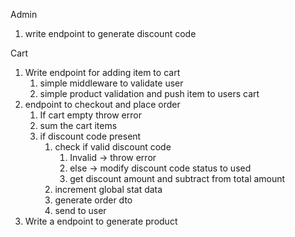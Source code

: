 Admin

1. write endpoint to generate discount code

Cart

1. Write endpoint for adding item to cart
   1. simple middleware to validate user
   2. simple product validation and push item to users cart
2. endpoint to checkout and place order
   1. If cart empty throw error
   2. sum the cart items
   3. if discount code present
      1. check if valid discount code
         1. Invalid -> throw error
         2. else -> modify discount code status to used
         3. get discount amount and subtract from total amount
      2. increment global stat data
      3. generate order dto
      4. send to user
3. Write a endpoint to generate product
